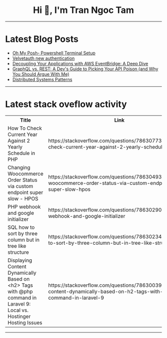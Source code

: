 <h1 align="center">Hi 👋, I'm Tran Ngoc Tam</h1>

---

# Latest Blog Posts 
<!-- BLOG-POST-LIST:START -->
- [Oh My Posh- Powershell Terminal Setup](https://dev.to/chenchih/oh-my-posh-powershell-terminal-setup-mfj)
- [Velvetauth new authentication](https://dev.to/nesquick/velvetauth-new-authentication-5729)
- [Decoupling Your Applications with AWS EventBridge: A Deep Dive](https://dev.to/virajlakshitha/decoupling-your-applications-with-aws-eventbridge-a-deep-dive-2kci)
- [GraphQL vs. REST: A Dev&#39;s Guide to Picking Your API Poison &lpar;and Why You Should Argue With Me&rpar;](https://dev.to/kareem-khaled/graphql-vs-rest-a-devs-guide-to-picking-your-api-poison-and-why-you-should-argue-with-me-55cd)
- [Distributed Systems Patterns](https://dev.to/inamdarminaz/distributed-systems-patterns-3om6)
<!-- BLOG-POST-LIST:END -->

---

# Latest stack oveflow activity
<table>
  <tr><th>Title</th><th>Link</th></tr>
  <!-- STACKOVERFLOW:START --><tr><td>How To Check Current Year Against 2 Yearly Schedule in PHP</td><td>https://stackoverflow.com/questions/78630773/how-to-check-current-year-against-2-yearly-schedule-in-php</td></tr><tr><td>Changing Woocommerce Order Status via custom endpoint super slow - HPOS</td><td>https://stackoverflow.com/questions/78630493/changing-woocommerce-order-status-via-custom-endpoint-super-slow-hpos</td></tr><tr><td>PHP webhook and google initializer</td><td>https://stackoverflow.com/questions/78630290/php-webhook-and-google-initializer</td></tr><tr><td>SQL how to sort by three column but in tree like structure</td><td>https://stackoverflow.com/questions/78630234/sql-how-to-sort-by-three-column-but-in-tree-like-structure</td></tr><tr><td>Displaying Content Dynamically Based on &lt;h2&gt; Tags with @php command in Laravel 9: Local vs. Hostinger Hosting Issues</td><td>https://stackoverflow.com/questions/78630039/displaying-content-dynamically-based-on-h2-tags-with-php-command-in-laravel-9</td></tr><!-- STACKOVERFLOW:END -->
</table>

---


